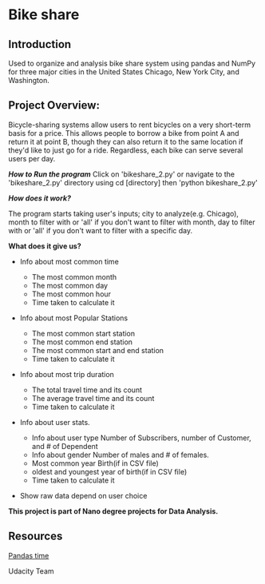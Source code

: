 # Bike share

## Introduction
Used to organize and analysis bike share system
using pandas and NumPy for three major cities in
the United States Chicago, New York City, and Washington.

## Project Overview:
 Bicycle-sharing systems allow users to rent bicycles
 on a very short-term basis for a price. This allows
 people to borrow a bike from point A and return
 it at point B, though they can also return it to the
 same location if they'd like to just go for a ride.
 Regardless, each bike can serve several users per day.

***How to Run the program***
Click on 'bikeshare_2.py' or navigate to the 'bikeshare_2.py' directory using
cd [directory] then 'python bikeshare_2.py'

***How does it work?***

The program starts taking user's inputs; city to analyze(e.g. Chicago), month
to filter with or 'all' if you don't want to filter with month, day to filter with
or 'all' if you don't want to filter with a specific day.

**What does it give us?**
  * Info about most common time
      * The most common  month
      * The most common day
      *  The most common hour
      * Time taken to calculate it

  * Info about most Popular Stations
      * The most common start station
      * The most common end station
      * The most common start and end station
      * Time taken to calculate it

  * Info about most trip duration
      * The total travel time and its count
      * The average travel time and its count
      * Time taken to calculate it

  * Info about user stats.
      * Info about user type
        Number of Subscribers, number of Customer, and # of Dependent
      - Info about gender
        Number of males and # of females.
      - Most common year Birth(if in CSV file)
      - oldest and youngest year of birth(if in CSV file)
      - Time taken to calculate it

  * Show raw data depend on user choice

 **This project is part of Nano degree projects for Data Analysis.**


## Resources

[Pandas time](https://pandas.pydata.org/pandas-docs/stable/reference/series.html#time-series-related )

Udacity Team
